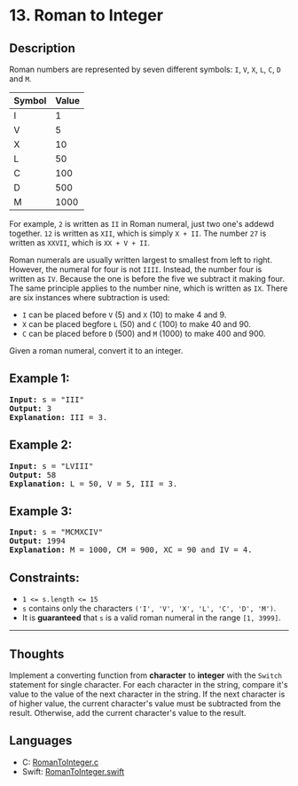 # 13. Roman to Integer

## Description
Roman numbers are represented by seven different symbols: `I`, `V`, `X`, `L`, `C`, `D` and `M`.

| Symbol | Value |
| ------ | ----- |
| I | 1 |
| V | 5 |
| X | 10 |
| L | 50 |
| C | 100 |
| D | 500 |
| M | 1000 |

For example, `2` is written as `II` in Roman numeral, just two one's addewd together. `12` is written as `XII`, which is simply `X + II`. The number `27` is written as `XXVII`, which is `XX + V + II`.

Roman numerals are usually written largest to smallest from left to right. However, the numeral for four is not `IIII`. Instead, the number four is written as `IV`. Because the one is before the five we subtract it making four. The same principle applies to the number nine, which is written as `IX`. There are six instances where subtraction is used:

- `I` can be placed before `V` (5) and `X` (10) to make 4 and 9.
- `X` can be placed begfore `L` (50) and `C` (100) to make 40 and 90.
- `C` can be placed before `D` (500) and `M` (1000) to make 400 and 900.

Given a roman numeral, convert it to an integer.

## Example 1:
<pre>
<b>Input:</b> s = "III"
<b>Output:</b> 3
<b>Explanation:</b> III = 3.
</pre>

## Example 2:
<pre>
<b>Input:</b> s = "LVIII"
<b>Output:</b> 58
<b>Explanation:</b> L = 50, V = 5, III = 3.
</pre>

## Example 3:
<pre>
<b>Input:</b> s = "MCMXCIV"
<b>Output:</b> 1994
<b>Explanation:</b> M = 1000, CM = 900, XC = 90 and IV = 4.
</pre>

## Constraints:
- `1 <= s.length <= 15`
- `s` contains only the characters `('I', 'V', 'X', 'L', 'C', 'D', 'M')`.
- It is **guaranteed** that `s` is a valid roman numeral in the range `[1, 3999]`.

---

## Thoughts
Implement a converting function from **character** to **integer** with the `Switch` statement for single character.
For each character in the string, compare it's value to the value of the next character in the string. If the next character is of higher value, the current character's value must be subtracted from the result. Otherwise, add the current character's value to the result.

## Languages
- C: [RomanToInteger.c](RomanToInteger.c)
- Swift: [RomanToInteger.swift](RomanToInteger.swift)
